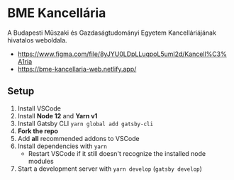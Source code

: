 # BME Kancellária

A Budapesti Műszaki és Gazdaságtudományi Egyetem Kancelláriájának hivatalos weboldala.

- https://www.figma.com/file/8yJYU0LDpLLuqpoL5uml2d/Kancell%C3%A1ria
- https://bme-kancellaria-web.netlify.app/

## Setup

1. Install VSCode
1. Install **Node 12** and **Yarn v1**
1. Install Gatsby CLI `yarn global add gatsby-cli`
1. **Fork the repo**
1. Add **all** recommended addons to VSCode
1. Install dependencies with `yarn`
   - Restart VSCode if it still doesn't recognize the installed node modules
1. Start a development server with `yarn develop` (`gatsby develop`)
